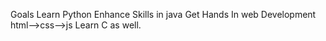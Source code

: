 Goals 
Learn Python 
Enhance Skills in java
Get Hands In web Development html-->css-->js
Learn C as well.
